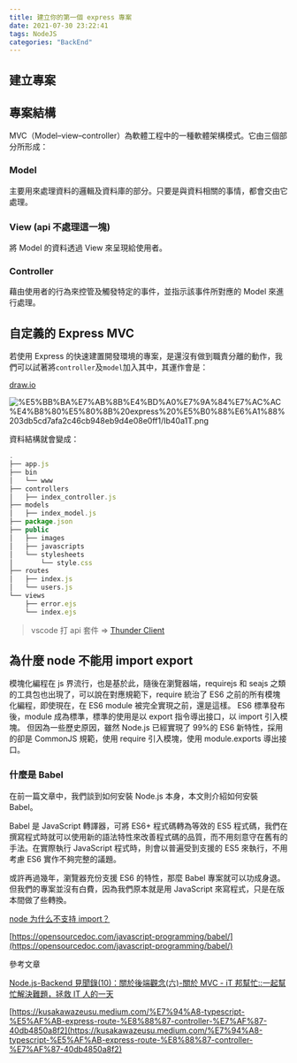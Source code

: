 ```yaml
---
title: 建立你的第一個 express 專案
date: 2021-07-30 23:22:41
tags: NodeJS
categories: "BackEnd"
---
```


## 建立專案

## 專案結構

MVC（Model–view–controller）為軟體工程中的一種軟體架構模式。它由三個部分所形成：

### **Model**

主要用來處理資料的邏輯及資料庫的部分。只要是與資料相關的事情，都會交由它處理。

### **View (api 不處理這一塊)**

將 Model 的資料透過 View 來呈現給使用者。

### **Controller**

藉由使用者的行為來控管及觸發特定的事件，並指示該事件所對應的 Model 來進行處理。

## **自定義的 Express MVC**

若使用 Express 的快速建置開發環境的專案，是還沒有做到職責分離的動作，我們可以試著將`controller`及`model`加入其中，其運作會是：

[draw.io](https://viewer.diagrams.net/?border=0&highlight=0000ff&edit=_blank&layers=1&nav=1&title=pathern-design.drawio&open=R5VnZdpswEP0aHtsDyGDnsbaTdEtPe5wmzlOPDDKolpEr5K1fXxGGPd5DzHGfzIyGEbpzdbVYQ73p6lbgmX%2FHXcI0U3dXGuprpmm0TFv9RJ517OlYZuzwBHUhKHMM6F8CTh28c%2BqSsBAoOWeSzopOhwcBcWTBh4Xgy2LYmLNirzPskYpj4GBW9T5SV%2FowCrOd%2BT8S6vlJz4Z9FbdMcRIMIwl97PJlzoWuNdQTnMv4abrqERaBl%2BDy%2BGn9yL5O7NvPP8I%2F%2BGf3y%2F23h3dxsptDXkmHIEggXzc11HKB2RzwgrHKdQKg4PPAJVESXUNdX06ZejTU428i5RoKjueSKxcX0uceDzD7yvkM4sY8kBBmRDYJ3A9RYZU9YtyZxK4byhj0oSyI7ygrlIJP0tpFCdJCRMEMjwjrYmfiPX9ojzMuVFPAAxKlchUZYCzZx11nXtWZFOth2rMyniLjvZWY%2FVW%2Bsb8Ga8%2BaQO1CPhcO2RKHYGpg4RHIR%2FXhYji6H%2BPh%2FeBh3rub3Fm%2FknzRuHL8horfEj4l6iNVgCAMS7ooTgIMc8lL4zK%2BqAegzAH0QRX6OIxGgGwmUVTApU8lGczwMyJLpTtFYuUJo8bW9RgOQ4B9BxvGikUJBTQTuZh0xk76Wq7FdjpkND64jgsiJFltRR5aW6AaiWyCucw0yEiExc%2FpT%2FLaKaXaRpxcqUIi1HDOVqoNgO5bi43Am3rDkK9Okgrmu2WqqMIv6uwLepyrFFlROcw951ROWZnIRUaicadpY0mjjhPLbVzeKZbmG2nj5s4LZVc1lBc44ZDdsAnXqq5KCjXBGSMivDj4rabBb7240lCHXD72hn1u8O2q6pAZD6nkkPyS4C8rz%2Fnhb1fgn8Yn6gtHPkX0bMh3Ksj3uxcHe1lvzg%2F7VQX2CugN3dxqNW9ST918wqvfOY3O0%2BnEa5ckzyhVNv4ueCt%2FHVRKVFm69FKieHddSfTMknQ8J5xH9UYxJ2PLU65l17EoOwk95dvOdCyCfe%2FOY5FVCzNbV6%2FFzF0Ur5uZe1yKNpSZdTPM3pNh7VoYZqPS6ncsw1pWMRGy3phhDbkSOvJ6p4mrbXtPZnbqYaZZIpR9JDPLFEfojZlZvTs5q%2FYdc1lpHMbmuplp7clM%2B39dlZWZ%2FYkah2d%2FRaPrfw%3D%3D)

![%E5%BB%BA%E7%AB%8B%E4%BD%A0%E7%9A%84%E7%AC%AC%E4%B8%80%E5%80%8B%20express%20%E5%B0%88%E6%A1%88%203db5cd7afa2c46cb948eb9d4e08e0ff1/Ib40a1T.png](%E5%BB%BA%E7%AB%8B%E4%BD%A0%E7%9A%84%E7%AC%AC%E4%B8%80%E5%80%8B%20express%20%E5%B0%88%E6%A1%88%203db5cd7afa2c46cb948eb9d4e08e0ff1/Ib40a1T.png)

資料結構就會變成：

```jsx
.
├── app.js
├── bin
│   └── www
├── controllers
│   ├── index_controller.js
├── models
│   ├── index_model.js
├── package.json
├── public
│   ├── images
│   ├── javascripts
│   └── stylesheets
│       └── style.css
├── routes
│   ├── index.js
│   └── users.js
└── views
    ├── error.ejs
    └── index.ejs
```

> vscode 打 api 套件 ⇒ [Thunder Client](https://marketplace.visualstudio.com/items?itemName=rangav.vscode-thunder-client)

## 為什麼 node 不能用 import export

模塊化編程在 js 界流行，也是基於此，隨後在瀏覽器端，requirejs 和 seajs 之類的工具包也出現了，可以說在對應規範下，require 統治了 ES6 之前的所有模塊化編程，即使現在，在 ES6 module 被完全實現之前，還是這樣。
ES6 標準發布後，module 成為標準，標準的使用是以 export 指令導出接口，以 import 引入模塊。
但因為一些歷史原因，雖然 Node.js 已經實現了 99%的 ES6 新特性，採用的卻是 CommonJS 規範，使用 require 引入模塊，使用 module.exports 導出接口。

### 什麼是 Babel

在前一篇文章中，我們談到如何安裝 Node.js 本身，本文則介紹如何安裝 Babel。

Babel 是 JavaScript 轉譯器，可將 ES6+ 程式碼轉為等效的 ES5 程式碼，我們在撰寫程式時就可以使用新的語法特性來改善程式碼的品質，而不用刻意守在舊有的手法。在實際執行 JavaScript 程式時，則會以普遍受到支援的 ES5 來執行，不用考慮 ES6 實作不夠完整的議題。

或許再過幾年，瀏覽器充份支援 ES6 的特性，那麼 Babel 專案就可以功成身退。但我們的專案並沒有白費，因為我們原本就是用 JavaScript 來寫程式，只是在版本間做了些轉換。

[node 为什么不支持 import？](https://www.html.cn/qa/node-js/10822.html)

[https://opensourcedoc.com/javascript-programming/babel/](https://opensourcedoc.com/javascript-programming/babel/)

參考文章

[Node.js-Backend 見聞錄(10)：關於後端觀念(六)-關於 MVC - iT 邦幫忙::一起幫忙解決難題，拯救 IT 人的一天](https://ithelp.ithome.com.tw/articles/10194968)

[https://kusakawazeusu.medium.com/%E7%94%A8-typescript-%E5%AF%AB-express-route-%E8%88%87-controller-%E7%AF%87-40db4850a8f2](https://kusakawazeusu.medium.com/%E7%94%A8-typescript-%E5%AF%AB-express-route-%E8%88%87-controller-%E7%AF%87-40db4850a8f2)
